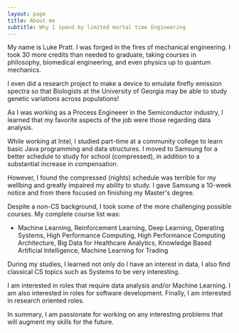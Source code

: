 ```yaml
---
layout: page
title: About me
subtitle: Why I spend my limited mortal time Engineering 
---
```


My name is Luke Pratt. I was forged in the fires of mechanical engineering. I took 30 more credits than needed to graduate, taking courses in philosophy, biomedical engineering, and even physics up to quantum mechanics. 

I even did a research project to make a device to emulate firefly emission spectra so that Biologists at the University of Georgia may be able to study genetic variations across populations! 

As I was working as a Process Engineeer in the Semiconductor industry, I learned that my favorite aspects of the job were those regarding data analysis. 

While working at Intel, I studied part-time at a community college to learn basic Java programming and data structures. I moved to Samsung for a better schedule to study for school (compressed), in addition to a substantial increase in compensation. 

However, I found the compressed (nights) schedule was terrible for my wellbing and greatly impaired my ability to study. I gave Samsung a 10-week notice and from there focused on finishing my Master's degree. 

Despite a non-CS background, I took some of the more challenging possible courses. My complete course list was:

- Machine Learning, Reinforcement Learning, Deep Learning, Operating Systems, High Performance Computing, High Performance Computing Architecture, Big Data for Healthcare Analytics, Knowledge Based Artificial Intelligence, Machine Learning for Trading

During my studies, I learned not only do I have an interest in data, I also find classical CS topics such as Systems to be very interesting. 

I am interested in roles that require data analysis and/or Machine Learning. I am also interested in roles for software development. Finally, I am interested in research oriented roles. 

In summary, I am passionate for working on any interesting problems that will augment my skills for the future. 
